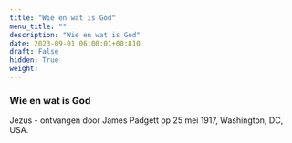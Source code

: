 ```yaml
---
title: "Wie en wat is God"
menu_title: ""
description: "Wie en wat is God"
date: 2023-09-01 06:00:01+00:810
draft: False
hidden: True
weight:
---
```

### Wie en wat is God

Jezus - ontvangen door James Padgett op 25 mei 1917, Washington, DC, USA.
